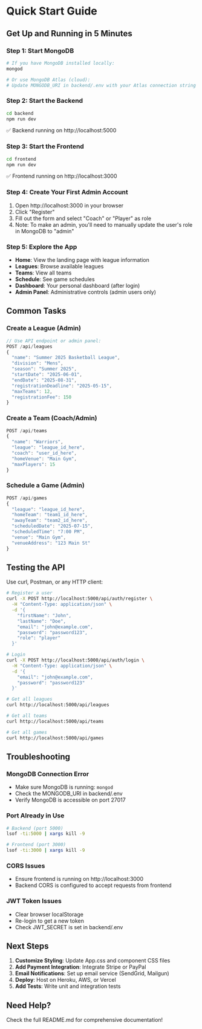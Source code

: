 # Quick Start Guide

## Get Up and Running in 5 Minutes

### Step 1: Start MongoDB
```bash
# If you have MongoDB installed locally:
mongod

# Or use MongoDB Atlas (cloud):
# Update MONGODB_URI in backend/.env with your Atlas connection string
```

### Step 2: Start the Backend
```bash
cd backend
npm run dev
```
✅ Backend running on http://localhost:5000

### Step 3: Start the Frontend
```bash
cd frontend
npm run dev
```
✅ Frontend running on http://localhost:3000

### Step 4: Create Your First Admin Account
1. Open http://localhost:3000 in your browser
2. Click "Register"
3. Fill out the form and select "Coach" or "Player" as role
4. Note: To make an admin, you'll need to manually update the user's role in MongoDB to "admin"

### Step 5: Explore the App
- **Home**: View the landing page with league information
- **Leagues**: Browse available leagues
- **Teams**: View all teams
- **Schedule**: See game schedules
- **Dashboard**: Your personal dashboard (after login)
- **Admin Panel**: Administrative controls (admin users only)

## Common Tasks

### Create a League (Admin)
```javascript
// Use API endpoint or admin panel:
POST /api/leagues
{
  "name": "Summer 2025 Basketball League",
  "division": "Mens",
  "season": "Summer 2025",
  "startDate": "2025-06-01",
  "endDate": "2025-08-31",
  "registrationDeadline": "2025-05-15",
  "maxTeams": 12,
  "registrationFee": 150
}
```

### Create a Team (Coach/Admin)
```javascript
POST /api/teams
{
  "name": "Warriors",
  "league": "league_id_here",
  "coach": "user_id_here",
  "homeVenue": "Main Gym",
  "maxPlayers": 15
}
```

### Schedule a Game (Admin)
```javascript
POST /api/games
{
  "league": "league_id_here",
  "homeTeam": "team1_id_here",
  "awayTeam": "team2_id_here",
  "scheduledDate": "2025-07-15",
  "scheduledTime": "7:00 PM",
  "venue": "Main Gym",
  "venueAddress": "123 Main St"
}
```

## Testing the API

Use curl, Postman, or any HTTP client:

```bash
# Register a user
curl -X POST http://localhost:5000/api/auth/register \
  -H "Content-Type: application/json" \
  -d '{
    "firstName": "John",
    "lastName": "Doe",
    "email": "john@example.com",
    "password": "password123",
    "role": "player"
  }'

# Login
curl -X POST http://localhost:5000/api/auth/login \
  -H "Content-Type: application/json" \
  -d '{
    "email": "john@example.com",
    "password": "password123"
  }'

# Get all leagues
curl http://localhost:5000/api/leagues

# Get all teams
curl http://localhost:5000/api/teams

# Get all games
curl http://localhost:5000/api/games
```

## Troubleshooting

### MongoDB Connection Error
- Make sure MongoDB is running: `mongod`
- Check the MONGODB_URI in backend/.env
- Verify MongoDB is accessible on port 27017

### Port Already in Use
```bash
# Backend (port 5000)
lsof -ti:5000 | xargs kill -9

# Frontend (port 3000)
lsof -ti:3000 | xargs kill -9
```

### CORS Issues
- Ensure frontend is running on http://localhost:3000
- Backend CORS is configured to accept requests from frontend

### JWT Token Issues
- Clear browser localStorage
- Re-login to get a new token
- Check JWT_SECRET is set in backend/.env

## Next Steps

1. **Customize Styling**: Update App.css and component CSS files
2. **Add Payment Integration**: Integrate Stripe or PayPal
3. **Email Notifications**: Set up email service (SendGrid, Mailgun)
4. **Deploy**: Host on Heroku, AWS, or Vercel
5. **Add Tests**: Write unit and integration tests

## Need Help?

Check the full README.md for comprehensive documentation!
